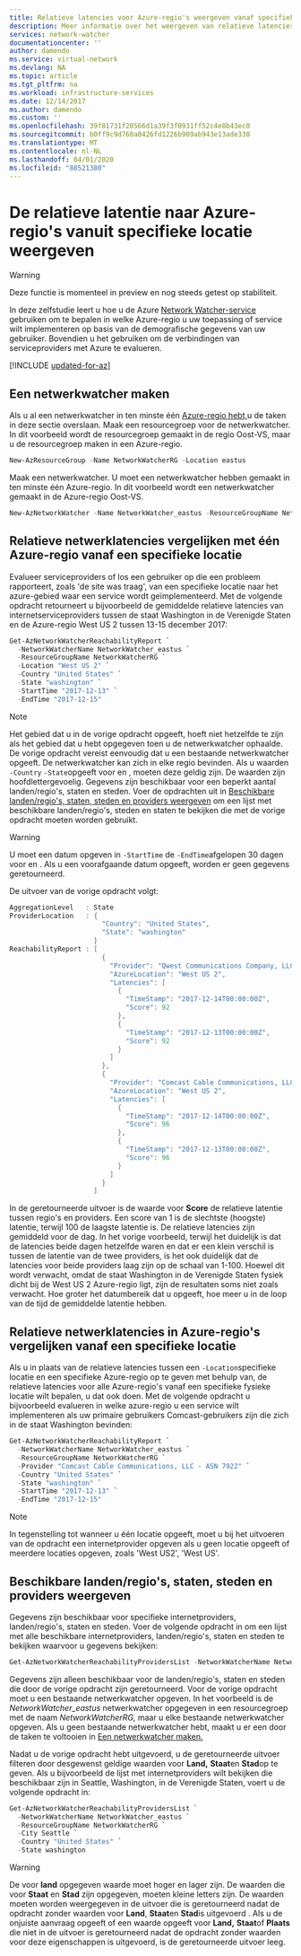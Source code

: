 ```yaml
---
title: Relatieve latencies voor Azure-regio's weergeven vanaf specifieke locaties
description: Meer informatie over het weergeven van relatieve latencies tussen internetproviders naar Azure-regio's vanaf specifieke locaties.
services: network-watcher
documentationcenter: ''
author: damendo
ms.service: virtual-network
ms.devlang: NA
ms.topic: article
ms.tgt_pltfrm: na
ms.workload: infrastructure-services
ms.date: 12/14/2017
ms.author: damendo
ms.custom: ''
ms.openlocfilehash: 39f81731f20566d1a39f3f0931ff52c4e8b43ec0
ms.sourcegitcommit: b0ff9c9d760a0426fd1226b909ab943e13ade330
ms.translationtype: MT
ms.contentlocale: nl-NL
ms.lasthandoff: 04/01/2020
ms.locfileid: "80521380"
---
```

# <a name="view-relative-latency-to-azure-regions-from-specific-locations"></a>De relatieve latentie naar Azure-regio's vanuit specifieke locatie weergeven

> [!WARNING]
> Deze functie is momenteel in preview en nog steeds getest op stabiliteit.

In deze zelfstudie leert u hoe u de Azure [Network Watcher-service](network-watcher-monitoring-overview.md) gebruiken om te bepalen in welke Azure-regio u uw toepassing of service wilt implementeren op basis van de demografische gegevens van uw gebruiker. Bovendien u het gebruiken om de verbindingen van serviceproviders met Azure te evalueren.  
        

[!INCLUDE [updated-for-az](../../includes/updated-for-az.md)]

## <a name="create-a-network-watcher"></a>Een netwerkwatcher maken

Als u al een netwerkwatcher in ten minste één [Azure-regio hebt,](https://azure.microsoft.com/regions)u de taken in deze sectie overslaan. Maak een resourcegroep voor de netwerkwatcher. In dit voorbeeld wordt de resourcegroep gemaakt in de regio Oost-VS, maar u de resourcegroep maken in een Azure-regio.

```powershell
New-AzResourceGroup -Name NetworkWatcherRG -Location eastus
```

Maak een netwerkwatcher. U moet een netwerkwatcher hebben gemaakt in ten minste één Azure-regio. In dit voorbeeld wordt een netwerkwatcher gemaakt in de Azure-regio Oost-VS.

```powershell
New-AzNetworkWatcher -Name NetworkWatcher_eastus -ResourceGroupName NetworkWatcherRG -Location eastus
```

## <a name="compare-relative-network-latencies-to-a-single-azure-region-from-a-specific-location"></a>Relatieve netwerklatencies vergelijken met één Azure-regio vanaf een specifieke locatie

Evalueer serviceproviders of los een gebruiker op die een probleem rapporteert, zoals 'de site was traag', van een specifieke locatie naar het azure-gebied waar een service wordt geïmplementeerd. Met de volgende opdracht retourneert u bijvoorbeeld de gemiddelde relatieve latencies van internetserviceproviders tussen de staat Washington in de Verenigde Staten en de Azure-regio West US 2 tussen 13-15 december 2017:

```powershell
Get-AzNetworkWatcherReachabilityReport `
  -NetworkWatcherName NetworkWatcher_eastus `
  -ResourceGroupName NetworkWatcherRG `
  -Location "West US 2" `
  -Country "United States" `
  -State "washington" `
  -StartTime "2017-12-13" `
  -EndTime "2017-12-15"
```

> [!NOTE]
> Het gebied dat u in de vorige opdracht opgeeft, hoeft niet hetzelfde te zijn als het gebied dat u hebt opgegeven toen u de netwerkwatcher ophaalde. De vorige opdracht vereist eenvoudig dat u een bestaande netwerkwatcher opgeeft. De netwerkwatcher kan zich in elke regio bevinden. Als u waarden `-Country` `-State`opgeeft voor en , moeten deze geldig zijn. De waarden zijn hoofdlettergevoelig. Gegevens zijn beschikbaar voor een beperkt aantal landen/regio's, staten en steden. Voer de opdrachten uit in [Beschikbare landen/regio's, staten, steden en providers weergeven](#view-available) om een lijst met beschikbare landen/regio's, steden en staten te bekijken die met de vorige opdracht moeten worden gebruikt. 

> [!WARNING]
> U moet een datum opgeven in `-StartTime` de `-EndTime`afgelopen 30 dagen voor en . Als u een voorafgaande datum opgeeft, worden er geen gegevens geretourneerd.

De uitvoer van de vorige opdracht volgt:

```powershell
AggregationLevel   : State
ProviderLocation   : {
                       "Country": "United States",
                       "State": "washington"
                     }
ReachabilityReport : [
                       {
                         "Provider": "Qwest Communications Company, LLC - ASN 209",
                         "AzureLocation": "West US 2",
                         "Latencies": [
                           {
                             "TimeStamp": "2017-12-14T00:00:00Z",
                             "Score": 92
                           },
                           {
                             "TimeStamp": "2017-12-13T00:00:00Z",
                             "Score": 92
                           }
                         ]
                       },
                       {
                         "Provider": "Comcast Cable Communications, LLC - ASN 7922",
                         "AzureLocation": "West US 2",
                         "Latencies": [
                           {
                             "TimeStamp": "2017-12-14T00:00:00Z",
                             "Score": 96
                           },
                           {
                             "TimeStamp": "2017-12-13T00:00:00Z",
                             "Score": 96
                           }
                         ]
                       }
                     ]
```

In de geretourneerde uitvoer is de waarde voor **Score** de relatieve latentie tussen regio's en providers. Een score van 1 is de slechtste (hoogste) latentie, terwijl 100 de laagste latentie is. De relatieve latencies zijn gemiddeld voor de dag. In het vorige voorbeeld, terwijl het duidelijk is dat de latencies beide dagen hetzelfde waren en dat er een klein verschil is tussen de latentie van de twee providers, is het ook duidelijk dat de latencies voor beide providers laag zijn op de schaal van 1-100. Hoewel dit wordt verwacht, omdat de staat Washington in de Verenigde Staten fysiek dicht bij de West US 2 Azure-regio ligt, zijn de resultaten soms niet zoals verwacht. Hoe groter het datumbereik dat u opgeeft, hoe meer u in de loop van de tijd de gemiddelde latentie hebben.

## <a name="compare-relative-network-latencies-across-azure-regions-from-a-specific-location"></a>Relatieve netwerklatencies in Azure-regio's vergelijken vanaf een specifieke locatie

Als u in plaats van de relatieve latencies tussen een `-Location`specifieke locatie en een specifieke Azure-regio op te geven met behulp van, de relatieve latencies voor alle Azure-regio's vanaf een specifieke fysieke locatie wilt bepalen, u dat ook doen. Met de volgende opdracht u bijvoorbeeld evalueren in welke azure-regio u een service wilt implementeren als uw primaire gebruikers Comcast-gebruikers zijn die zich in de staat Washington bevinden:

```powershell
Get-AzNetworkWatcherReachabilityReport `
  -NetworkWatcherName NetworkWatcher_eastus `
  -ResourceGroupName NetworkWatcherRG `
  -Provider "Comcast Cable Communications, LLC - ASN 7922" `
  -Country "United States" `
  -State "washington" `
  -StartTime "2017-12-13" `
  -EndTime "2017-12-15"
```

> [!NOTE]
> In tegenstelling tot wanneer u één locatie opgeeft, moet u bij het uitvoeren van de opdracht een internetprovider opgeven als u geen locatie opgeeft of meerdere locaties opgeven, zoals 'West US2', 'West US'. 

## <a name="view-available-countriesregions-states-cities-and-providers"></a><a name="view-available"></a>Beschikbare landen/regio's, staten, steden en providers weergeven

Gegevens zijn beschikbaar voor specifieke internetproviders, landen/regio's, staten en steden. Voer de volgende opdracht in om een lijst met alle beschikbare internetproviders, landen/regio's, staten en steden te bekijken waarvoor u gegevens bekijken:

```powershell
Get-AzNetworkWatcherReachabilityProvidersList -NetworkWatcherName NetworkWatcher_eastus -ResourceGroupName NetworkWatcherRG
```

Gegevens zijn alleen beschikbaar voor de landen/regio's, staten en steden die door de vorige opdracht zijn geretourneerd. Voor de vorige opdracht moet u een bestaande netwerkwatcher opgeven. In het voorbeeld is de *NetworkWatcher_eastus* netwerkwatcher opgegeven in een resourcegroep met de naam *NetworkWatcherRG,* maar u elke bestaande netwerkwatcher opgeven. Als u geen bestaande netwerkwatcher hebt, maakt u er een door de taken te voltooien in [Een netwerkwatcher maken.](#create-a-network-watcher) 

Nadat u de vorige opdracht hebt uitgevoerd, u de geretourneerde uitvoer filteren door desgewenst geldige waarden voor **Land,** **Staat**en **Stad**op te geven.  Als u bijvoorbeeld de lijst met internetproviders wilt bekijken die beschikbaar zijn in Seattle, Washington, in de Verenigde Staten, voert u de volgende opdracht in:

```powershell
Get-AzNetworkWatcherReachabilityProvidersList `
  -NetworkWatcherName NetworkWatcher_eastus `
  -ResourceGroupName NetworkWatcherRG `
  -City Seattle `
  -Country "United States" `
  -State washington
```

> [!WARNING]
> De voor **land** opgegeven waarde moet hoger en lager zijn. De waarden die voor **Staat** en **Stad** zijn opgegeven, moeten kleine letters zijn. De waarden moeten worden weergegeven in de uitvoer die is geretourneerd nadat de opdracht zonder waarden voor **Land**, **Staat**en **Stad**is uitgevoerd . Als u de onjuiste aanvraag opgeeft of een waarde opgeeft voor **Land,** **Staat**of **Plaats** die niet in de uitvoer is geretourneerd nadat de opdracht zonder waarden voor deze eigenschappen is uitgevoerd, is de geretourneerde uitvoer leeg.

